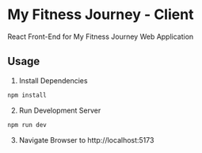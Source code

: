 # My Fitness Journey - Client

React Front-End for My Fitness Journey Web Application

## Usage
1. Install Dependencies
```bash
npm install
```

2. Run Development Server
```bash
npm run dev
```

3. Navigate Browser to http://localhost:5173
